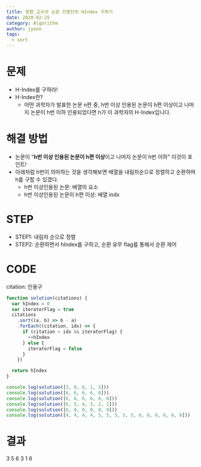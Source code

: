 ```yaml
---
title: 정렬_교수의 논문 인용단위 HIndex 구하기
date: 2020-02-25
category: Algorithm
author: jyoon
tags:
  - sort
---
```


# 문제

- H-Index를 구하라!
- H-Index란?
  - 어떤 과학자가 발표한 논문 n편 중, h번 이상 인용된 논문이 h편 이상이고 나머지 논문이 h번 이하 인용되었다면 h가 이 과학자의 H-Index입니다.

# 해결 방법

- 논문이 "**h번 이상 인용된 논문이 h편 이상**이고 나머지 논문이 h번 이하" 이것이 포인트!
- 아래처럼 h번이 의마하는 것을 생각해보면 배열을 내림차순으로 정렬하고 순환하며 h를 구할 수 있겠다.
  - h번 이상인용된 논문: 배열의 요소
  - h번 이상인용된 논문이 h편 이상: 배열 indx

# STEP

- STEP1: 내림차 순으로 정렬
- STEP2: 순환하면서 hIndex를 구하고, 순환 유무 flag를 통해서 순환 제어

# CODE

citation: 인용구

```js
function solution(citations) {
  var hIndex = 0
  var iteratorFlag = true
  citations
    .sort((a, b) => b - a)
    .forEach((citation, idx) => {
      if (citation > idx && iteratorFlag) {
        ++hIndex
      } else {
        iteratorFlag = false
      }
    })

  return hIndex
}

console.log(solution([3, 0, 6, 1, 5]))
console.log(solution([6, 6, 6, 6, 6]))
console.log(solution([6, 6, 6, 6, 6, 6]))
console.log(solution([6, 5, 4, 3, 2, 1]))
console.log(solution([6, 0, 0, 0, 0, 0]))
console.log(solution([4, 4, 4, 4, 5, 5, 5, 5, 5, 6, 6, 6, 6, 6, 6]))
```

# 결과

3
5
6
3
1
6
